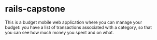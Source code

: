 # rails-capstone
This is a budget mobile web application where you can manage your budget: you have a list of transactions associated with a category, so that you can see how much money you spent and on what.
